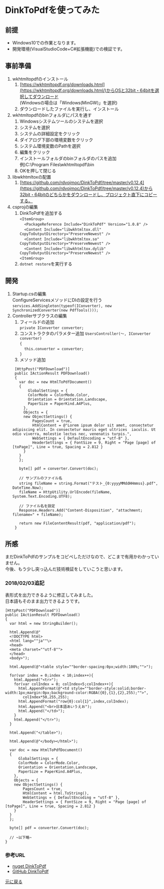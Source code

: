 # DinkToPdfを使ってみた

## 前提
- Windows10での作業となります。
- 開発環境(VisualStudioCode+C#拡張機能)での検証です。

## 事前準備
1. wkhtmltopdfのインストール
   1. [https://wkhtmltopdf.org/downloads.html](https://wkhtmltopdf.org/downloads.html/)からOSと32bit・64bitを選択してダウンロード  
   (Windowsの場合は「Windows(MinGW)」を選択)
   1. ダウンロードしたファイルを実行し、インストール
 1. wkhtmltopdfのbinフォルダにパスを通す
    1. Windowsシステムツールのシステムを選択
    1. システムを選択
    1. システムの詳細設定をクリック
    1. ダイアログ下部の環境変数をクリック
    1. システム環境変数のPathを選択
    1. 編集をクリック
    1. インストールフォルダのbinフォルダのパスを追加  
    例)C:\Program Files\wkhtmltopdf\bin
    1. OKを押して閉じる
1. libwkhtmltoxの配置
    1. [https://github.com/rdvojmoc/DinkToPdf/tree/master/v0.12.4](https://github.com/rdvojmoc/DinkToPdf/tree/master/v0.12.4)から32bit・64bitのどちらかをダウンロードし、プロジェクト直下にコピーする。
1. csprojの編集
    1. DinkToPdfを追加する  
```<ItemGroup>```  
```  <PackageReference Include="DinkToPdf" Version="1.0.8" />```  
```  <Content Include="libwkhtmltox.dll" CopyToOutputDirectory="PreserveNewest" />```  
```  <Content Include="libwkhtmltox.so" CopyToOutputDirectory="PreserveNewest" />```  
```  <Content Include="libwkhtmltox.dylib" CopyToOutputDirectory="PreserveNewest" />```  
```<ItemGroup>```  
    1. ```dotnet restore```を実行する

## 開発
1. Startup.csの編集  
ConfigureServicesメソッドにDIの設定を行う  
```services.AddSingleton(typeof(IConverter), new SynchronizedConverter(new PdfTools()));```
1. Controllerサブクラスの編集
   1. フィールドの追加  
     ```private IConverter converter;```
   1. コンストラクタのパラメター追加
     ```UsersController(～, IConverter converter)```  
     ```{```  
     ```   this.converter = converter; ```  
     ```} ```  
   1. メソッド追加  
   ``` CSharp
    [HttpPost("PDFDownload")]
    public IActionResult PDFDownload()
    {
      var doc = new HtmlToPdfDocument()
      {
          GlobalSettings = {
          ColorMode = ColorMode.Color,
          Orientation = Orientation.Landscape,
          PaperSize = PaperKind.A4Plus,
        },
        Objects = {
        new ObjectSettings() {
            PagesCount = true,
            HtmlContent = @"Lorem ipsum dolor sit amet, consectetur adipiscing elit. In consectetur mauris eget ultrices  iaculis. Ut                               odio viverra, molestie lectus nec, venenatis turpis.",
            WebSettings = { DefaultEncoding = "utf-8" },
            HeaderSettings = { FontSize = 9, Right = "Page [page] of [toPage]", Line = true, Spacing = 2.812 }
        }
      }
      };

      byte[] pdf = converter.Convert(doc);

      // サンプルのファイル名
      string fileName = string.Format("テスト_{0:yyyyMMddHHmmss}.pdf", DateTime.Now);
      fileName = HttpUtility.UrlEncode(fileName, System.Text.Encoding.UTF8);

      // ファイル名を設定
      Response.Headers.Add("Content-Disposition", "attachment; filename=" + fileName);

      return new FileContentResult(pdf, "application/pdf");
    }   
   ```

## 所感
まだDinkToPdfのサンプルをコピペしただけなので、どこまで有用かわかっていません。  
今後、もう少し突っ込んだ技術検証をしていこうと思います。

### **2018/02/03追記**
表形式を出力できるように修正してみました。  
日本語もそのまま出力できるようです。

``` CSharp
[HttpPost("PDFDownload")]
public IActionResult PDFDownload()
{
  var html = new StringBuilder();

  html.Append(@"
  <!DOCTYPE html>
  <html lang=""ja""\>
  <head> 
  <meta charset=""utf-8"">
  </head>
  <body>");

  html.Append(@"<table style=""border-spacing:0px;width:100%;"">");

  for(var index = 0;index < 10;index++){
    html.Append("<tr>");
    for(var colIndex = 0; colIndex<5;colIndex++){
      html.AppendFormat(@"<td style=""border-style:solid;border-width:1px;margin:0px;background-color:RGBA({0},{1},{2},255);"">",
        colIndex*50,255,255);
      html.AppendFormat("row{0}:col{1}",index,colIndex);
      html.Append("<br>日本語あいうえお");
      html.Append("</td>");
    }
    html.Append("</tr>");
  }

  html.Append("</table>");

  html.Append(@"</body></html>");

  var doc = new HtmlToPdfDocument()
  {
      GlobalSettings = {
      ColorMode = ColorMode.Color,
      Orientation = Orientation.Landscape,
      PaperSize = PaperKind.A4Plus,
    },
    Objects = {
    new ObjectSettings() {
        PagesCount = true,
        HtmlContent = html.ToString(),
        WebSettings = { DefaultEncoding = "utf-8" },
        HeaderSettings = { FontSize = 9, Right = "Page [page] of [toPage]", Line = true, Spacing = 2.812 }
    }
  }
  };

  byte[] pdf = converter.Convert(doc);

  // ~以下略~
}
```

### 参考URL
- [nuget DinkToPdf](https://www.nuget.org/packages/DinkToPdf/)  
- [GitHub DinkToPdf](https://github.com/rdvojmoc/DinkToPdf)


[元に戻る](README.md)